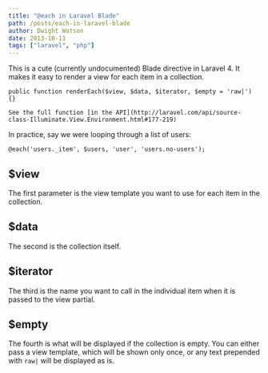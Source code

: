 ```yaml
---
title: "@each in Laravel Blade"
path: /posts/each-in-laravel-blade
author: Dwight Watson
date: 2013-10-11
tags: ["laravel", "php"]
---
```


This is a cute (currently undocumented) Blade directive in Laravel 4. It makes it easy to render a view for each item in a collection.

    public function renderEach($view, $data, $iterator, $empty = 'raw|') {}

	See the full function [in the API](http://laravel.com/api/source-class-Illuminate.View.Environment.html#177-219)

In practice, say we were looping through a list of users:

    @each('users._item', $users, 'user', 'users.no-users');

## $view
The first parameter is the view template you want to use for each item in the collection.

## $data
The second is the collection itself.

## $iterator
The third is the name you want to call in the individual item when it is passed to the view partial.

## $empty
The fourth is what will be displayed if the collection is empty. You can either pass a view template, which will be shown only once, or any text prepended with `raw|` will be displayed as is.

